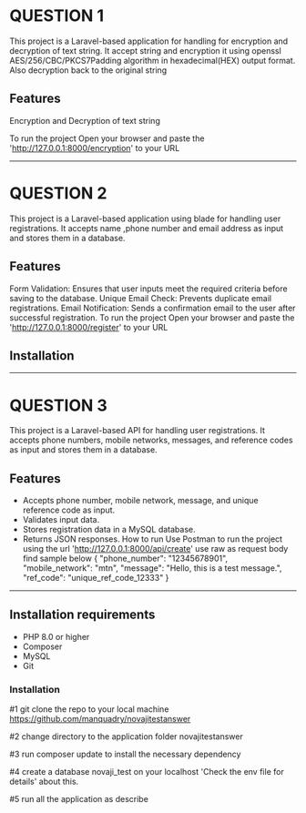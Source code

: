 # QUESTION 1
This project is a Laravel-based application  for handling for encryption and decryption of text string. It accept string and encryption it using openssl  AES/256/CBC/PKCS7Padding algorithm in hexadecimal(HEX) output format.
Also decryption back to the original string
 
## Features
Encryption and Decryption of text string

 To run the project
Open your browser and paste the 'http://127.0.0.1:8000/encryption' to your URL


------------------------------------------------------------------------------------------------------------------------------------------------------------
# QUESTION 2
This project is a Laravel-based application using blade for handling user registrations. It accepts name ,phone number and email address as input and stores them in a database.

## Features
Form Validation: Ensures that user inputs meet the required criteria before saving to the database.
Unique Email Check: Prevents duplicate email registrations.
Email Notification: Sends a confirmation email to the user after successful registration.
 To run the project
Open your browser and paste the 'http://127.0.0.1:8000/register' to your URL
## Installation


---------------------------------------------------------------------------------------------------------
# QUESTION 3

This project is a Laravel-based API for handling user registrations. It accepts phone numbers, mobile networks, messages, and reference codes as input and stores them in a database.

## Features

- Accepts phone number, mobile network, message, and unique reference code as input.
- Validates input data.
- Stores registration data in a MySQL database.
- Returns JSON responses.
How to run 
Use Postman to run the project using the url 'http://127.0.0.1:8000/api/create'
use raw as request body find sample below
{
"phone_number": "12345678901",
"mobile_network": "mtn",
"message": "Hello, this is a test message.",
"ref_code": "unique_ref_code_12333"
}

-------------------------------------------------------------------------------------

## Installation requirements

- PHP 8.0 or higher
- Composer
- MySQL
- Git

### Installation

#1 git clone the repo to your local machine https://github.com/manquadry/novajitestanswer

#2 change directory to the application folder novajitestanswer

#3 run composer update to  install the necessary dependency

#4 create a database novaji_test on your localhost 'Check the env file for details' about this.

#5 run all the application as describe 



